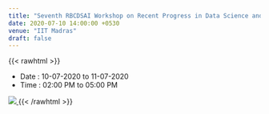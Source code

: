 ```yaml
---
title: "Seventh RBCDSAI Workshop on Recent Progress in Data Science and AI"
date: 2020-07-10 14:00:00 +0530
venue: "IIT Madras"
draft: false
---
```

{{< rawhtml >}}
  <ul class="mb-5 list-unstyled">
      <li>Date : 10-07-2020 to 11-07-2020</li>
      <li>Time : 02:00 PM to 05:00 PM </li>
  </ul>

  <a href="https://sites.google.com/view/rbcdsai-workshop/home?authuser=3">
    <img src="/images/events/seventh_workshop_poster.jpeg">
  </a>
{{< /rawhtml >}}